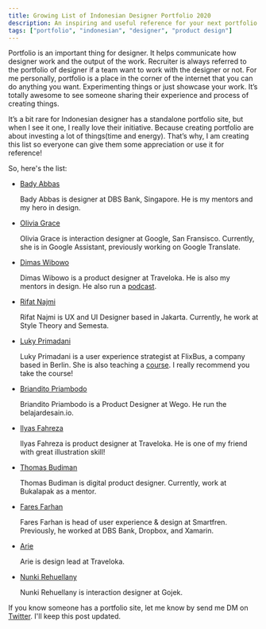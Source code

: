 ```yaml
---
title: Growing List of Indonesian Designer Portfolio 2020
description: An inspiring and useful reference for your next portfolio.
tags: ["portfolio", "indonesian", "designer", "product design"]
---
```


Portfolio is an important thing for designer. It helps communicate how designer work and the output of the work. Recruiter is always referred to the portfolio of designer if a team want to work with the designer or not. For me personally, portfolio is a place in the corner of the internet that you can do anything you want. Experimenting things or just showcase your work. It’s totally awesome to see someone sharing their experience and process of creating things.

It’s a bit rare for Indonesian designer has a standalone portfolio site, but when I see it one, I really love their initiative. Because creating portfolio are about investing a lot of things(time and energy). That’s why, I am creating this list so everyone can give them some appreciation or use it for reference!

So, here's the list:

- [Bady Abbas](http://bady.co/)

  Bady Abbas is designer at DBS Bank, Singapore. He is my mentors and my hero in design.

- [Olivia Grace](http://oliviagsutanto.com/)

  Olivia Grace is interaction designer at Google, San Fransisco. Currently, she is in Google Assistant, previously working on Google Translate.

- [Dimas Wibowo](https://sittalkdesign.com/)

  Dimas Wibowo is a product designer at Traveloka. He is also my mentors in design. He also run a [podcast](https://open.spotify.com/show/6xWlGX8B9ZLiNdjToZtgd0?si=jMzrMGO5RZWPC2qut-4qdQ).

- [Rifat Najmi](https://rifatnajmi.com/)

  Rifat Najmi is UX and UI Designer based in Jakarta. Currently, he work at Style Theory and Semesta.

- [Luky Primadani](https://www.lukyprimadani.com/)

  Luky Primadani is a user experience strategist at FlixBus, a company based in Berlin. She is also teaching a [course](https://skillacademy.com/course-detail/course/COURSE-M48Q67CB?courseType=SingleCourse). I really recommend you take the course!

- [Briandito Priambodo](https://www.briandito.co/)

  Briandito Priambodo is a Product Designer at Wego. He run the belajardesain.io.

- [Ilyas Fahreza](https://ilyasf.design/index.html)

  Ilyas Fahreza is product designer at Traveloka. He is one of my friend with great illustration skill!

- [Thomas Budiman](https://thebuddyman.com/)

  Thomas Budiman is digital product designer. Currently, work at Bukalapak as a mentor.

- [Fares Farhan](http://f.madebychocaholic.com/)

  Fares Farhan is head of user experience & design at Smartfren. Previously, he worked at DBS Bank, Dropbox, and Xamarin.

- [Arie](https://arieare.co/)

  Arie is design lead at Traveloka.

- [Nunki Rehuellany](https://www.heynunki.com/)

  Nunki Rehuellany is interaction designer at Gojek.

If you know someone has a portfolio site, let me know by send me DM on [Twitter](https://twitter.com/afnizarnur). I'll keep this post updated.
